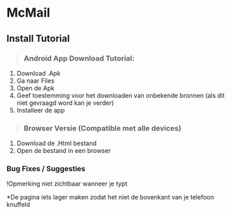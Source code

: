 # McMail


## **Install Tutorial**
>### Android App Download Tutorial:
 1. Download .Apk
 2. Ga naar Files
 3. Open de Apk
 4. Geef toestemming voor het downloaden van onbekende bronnen (als dit niet gevraagd word kan je verder)
 5. Installeer de app

>### Browser Versie (Compatible met alle devices)
 1. Download de .Html bestand
 2. Open de bestand in een browser


### Bug Fixes / Suggesties
 !Opmerking niet zichtbaar wanneer je typt

 *De pagina iets lager maken zodat het niet de bovenkant van je telefoon knuffeld
